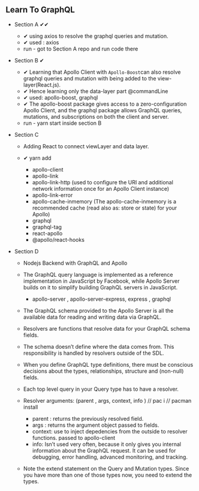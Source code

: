 ## Learn To GraphQL

- Section A ✔✔

  - ✔ using axios to resolve the graphql queries and mutation.
  - ✔ used : axios
  - run - got to Section A repo and run code there

- Section B ✔

  - ✔ Learning that Apollo Client with `Apollo-Boost`can also resolve graphql queries and mutation with being added to the view-layer(React.js).
  - ✔ Hence learning only the data-layer part @commandLine
  - ✔ used: apollo-boost, graphql
  - ✔ The apollo-boost package gives access to a zero-configuration Apollo Client, and the graphql package allows GraphQL queries, mutations, and subscriptions on both the client and server.
  - run - yarn start inside section B

- Section C

  - Adding React to connect viewLayer and data layer.
  - ✔ yarn add

    - apollo-client
    - apollo-link
    - apollo-link-http (used to configure the URI and additional network information once for an Apollo Client instance)
    - apollo-link-error
    - apollo-cache-inmemory (The apollo-cache-inmemory is a recommended cache (read also as: store or state) for your Apollo)
    - graphql
    - graphql-tag
    - react-apollo
    - @apollo/react-hooks

* Section D

  - Nodejs Backend with GraphQL and Apollo

  - The GraphQL query language is implemented as a reference implementation in JavaScript by Facebook, while Apollo Server builds on it to simplify building GraphQL servers in JavaScript.

    - apollo-server , apollo-server-express, express , graphql

  - The GraphQL schema provided to the Apollo Server is all the available data for reading and writing
    data via GraphQL.

  - Resolvers are functions that resolve data for your GraphQL schema fields.
  - The schema doesn’t define where the data comes from. This responsibility is handled by resolvers outside of the SDL.
  - When you define GraphQL type definitions, there must be conscious decisions about the types, relationships, structure and (non-null) fields.
  - Each top level query in your Query type has to have a resolver.
  - Resolver arguments: (parent , args, context, info ) // pac i // pacman install

    - parent : returns the previously resolved field.
    - args : returns the argument object passed to fields.
    - context: use to inject depedencies from the outside to resolver functions. passed to apollo-client
    - info: Isn’t used very often, because it only gives you internal information about the GraphQL request. It can be used for debugging, error handling, advanced monitoring, and tracking.

  - Note the extend statement on the Query and Mutation types. Since you have more than one of those types now, you need to extend the types.
